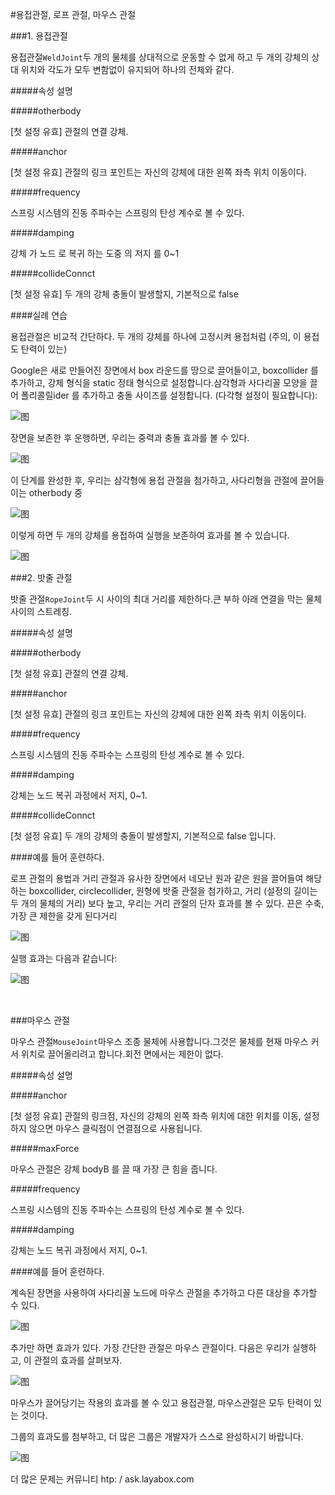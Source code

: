 #용접관절, 로프 관절, 마우스 관절

###1. 용접관절

용접관절`WeldJoint`두 개의 물체를 상대적으로 운동할 수 없게 하고 두 개의 강체의 상대 위치와 각도가 모두 변함없이 유지되어 하나의 전체와 같다.

#####속성 설명

#####otherbody

[첫 설정 유효] 관절의 연결 강체.

#####anchor

[첫 설정 유효] 관절의 링크 포인트는 자신의 강체에 대한 왼쪽 좌측 위치 이동이다.

#####frequency

스프링 시스템의 진동 주파수는 스프링의 탄성 계수로 볼 수 있다.

#####damping

강체 가 노드 로 복귀 하는 도중 의 저지 를 0~1

#####collideConnct

[첫 설정 유효] 두 개의 강체 충돌이 발생할지, 기본적으로 false



####실례 연습

용접관절은 비교적 간단하다. 두 개의 강체를 하나에 고정시켜 용접처럼 (주의, 이 용접도 탄력이 있는)

Google은 새로 만들어진 장면에서 box 라운드를 땅으로 끌어들이고, boxcollider 를 추가하고, 강체 형식을 static 정태 형식으로 설정합니다.삼각형과 사다리꼴 모양을 끌어 폴리콜릴ider 를 추가하고 충돌 사이즈를 설정합니다. (다각형 설정이 필요합니다):

![图](img/1.png)

장면을 보존한 후 운행하면, 우리는 중력과 충돌 효과를 볼 수 있다.

![图](img/1.gif)

이 단계를 완성한 후, 우리는 삼각형에 용접 관절을 첨가하고, 사다리형을 관절에 끌어들이는 otherbody 중

![图](img/2.png)

이렇게 하면 두 개의 강체를 용접하여 실행을 보존하여 효과를 볼 수 있습니다.

![图](img/2.gif)



###2. 밧줄 관절

밧줄 관절`RopeJoint`두 시 사이의 최대 거리를 제한하다.큰 부하 아래 연결을 막는 물체 사이의 스트레칭.

#####속성 설명

#####otherbody

[첫 설정 유효] 관절의 연결 강체.

#####anchor

[첫 설정 유효] 관절의 링크 포인트는 자신의 강체에 대한 왼쪽 좌측 위치 이동이다.

#####frequency

스프링 시스템의 진동 주파수는 스프링의 탄성 계수로 볼 수 있다.

#####damping

강체는 노드 복귀 과정에서 저지, 0~1.

#####collideConnct

[첫 설정 유효] 두 개의 강체의 충돌이 발생할지, 기본적으로 false 입니다.

####예를 들어 훈련하다.

로프 관절의 용법과 거리 관절과 유사한 장면에서 네모난 원과 같은 원을 끌어들여 해당하는 boxcollider, circlecollider, 원형에 밧줄 관절을 첨가하고, 거리 (설정의 길이는 두 개의 물체의 거리) 보다 높고, 우리는 거리 관절의 단자 효과를 볼 수 있다. 끈은 수축, 가장 큰 제한을 갖게 된다거리

![图](img/3.png)



실행 효과는 다음과 같습니다:

![图](img/3.gif)

​

###마우스 관절

마우스 관절`MouseJoint`마우스 조종 물체에 사용합니다.그것은 물체를 현재 마우스 커서 위치로 끌어올리려고 합니다.회전 면에서는 제한이 없다.

#####속성 설명

#####anchor

[첫 설정 유효] 관절의 링크점, 자신의 강체의 왼쪽 좌측 위치에 대한 위치를 이동, 설정하지 않으면 마우스 클릭점이 연결점으로 사용됩니다.

#####maxForce

마우스 관절은 강체 bodyB 를 끌 때 가장 큰 힘을 줍니다.

#####frequency

스프링 시스템의 진동 주파수는 스프링의 탄성 계수로 볼 수 있다.

#####damping

강체는 노드 복귀 과정에서 저지, 0~1.

####예를 들어 훈련하다.

계속된 장면을 사용하여 사다리꼴 노드에 마우스 관절을 추가하고 다른 대상을 추가할 수 있다.

![图](img/4.png)

추가만 하면 효과가 있다. 가장 간단한 관절은 마우스 관절이다. 다음은 우리가 실행하고, 이 관절의 효과를 살펴보자.

![图](img/4.gif)

마우스가 끌어당기는 작용의 효과를 볼 수 있고 용접관절, 마우스관절은 모두 탄력이 있는 것이다.

그룹의 효과도를 첨부하고, 더 많은 그룹은 개발자가 스스로 완성하시기 바랍니다.

![图](img/5.gif)

더 많은 문제는 커뮤니티 htp: / ask.layabox.com